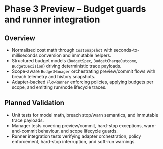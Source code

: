 # Phase 3 Preview – Budget guards and runner integration

## Overview
- Normalised cost math through `CostSnapshot` with seconds-to-milliseconds conversion and immutable helpers.
- Structured budget models (`BudgetSpec`, `BudgetChargeOutcome`, `BudgetDecision`) driving deterministic trace payloads.
- Scope-aware `BudgetManager` orchestrating preview/commit flows with breach telemetry and history snapshots.
- Adapter-backed `FlowRunner` enforcing policies, applying budgets per scope, and emitting run/node lifecycle traces.

## Planned Validation
- Unit tests for model math, breach stop/warn semantics, and immutable trace payloads.
- Manager tests covering preview/commit, hard-stop exceptions, warn-and-commit behaviour, and scope lifecycle guards.
- Runner integration tests verifying adapter orchestration, policy enforcement, hard-stop interruption, and soft-run warnings.
